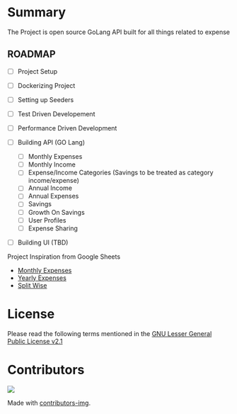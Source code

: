 # Summary
The Project is open source GoLang API built for all things related to expense

## ROADMAP

- [ ] Project Setup
- [ ] Dockerizing Project
- [ ] Setting up Seeders
- [ ] Test Driven Developement
- [ ] Performance Driven Development
- [ ] Building API (GO Lang)
    - [ ] Monthly Expenses
    - [ ] Monthly Income
    - [ ] Expense/Income Categories (Savings to be treated as category income/expense)
    - [ ] Annual Income
    - [ ] Annual Expenses
    - [ ] Savings
    - [ ] Growth On Savings
    - [ ] User Profiles
    - [ ] Expense Sharing
- [ ] Building UI (TBD)


Project Inspiration from Google Sheets
- [Monthly Expenses](https://docs.google.com/spreadsheets/d/1JozaCD2Z4xntDDaW7NtakN4DxtA1FK7SpeBbbxViiSA/edit?usp=sharing)
- [Yearly Expenses](https://docs.google.com/spreadsheets/d/1r8lADCaArpGzGuXwVrNvsn70oXkajQcF9J6p2pj90uc/edit#gid=1695479590)
- [Split Wise](https://www.splitwise.com/)

# License
Please read the following terms mentioned in the [GNU Lesser General Public License v2.1](https://github.com/isheraz/budget-manager/blob/main/LICENSE.md)

# Contributors
<!-- Copy-paste in your Readme.md file -->

<a href = "https://github.com/isheraz/budget-manager/graphs/contributors">
  <img src = "https://contrib.rocks/image?repo=isheraz/budget-manager"/>
</a>

Made with [contributors-img](https://contrib.rocks).